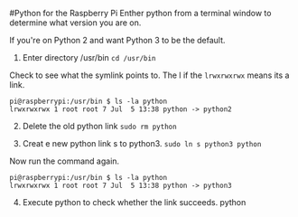 #Python for the Raspberry Pi
Enther python from a terminal window to determine what version you are on.

If you're on Python 2 and want Python 3 to be the default.

1. Enter directory /usr/bin
`cd /usr/bin`

Check to see what the symlink points to.  The l if the `lrwxrwxrwx` means its a link.
```
pi@raspberrypi:/usr/bin $ ls -la python
lrwxrwxrwx 1 root root 7 Jul  5 13:38 python -> python2
```

2. Delete the old python link
`sudo rm python`

3. Creat e new python link s to python3.
`sudo ln s python3 python`

Now run the command again.
```
pi@raspberrypi:/usr/bin $ ls -la python
lrwxrwxrwx 1 root root 7 Jul  5 13:38 python -> python3
```

4. Execute python to check whether the link succeeds.
python


